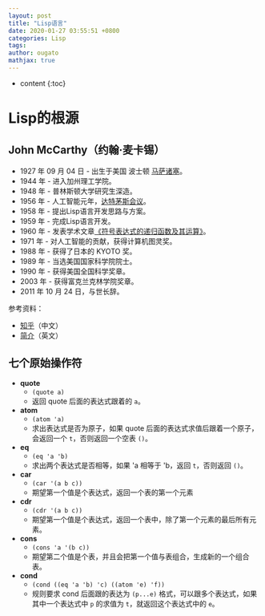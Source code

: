 ```yaml
---
layout: post
title: "Lisp语言"
date: 2020-01-27 03:55:51 +0800
categories: Lisp
tags: 
author: ougato
mathjax: true
---
```


* content
{:toc}




# Lisp的根源

## John McCarthy（约翰·麦卡锡）

* 1927 年 09 月 04 日 - 出生于美国 波士顿 [马萨诸塞](https://zh.m.wikipedia.org/wiki/%E9%BA%BB%E8%96%A9%E8%AB%B8%E5%A1%9E%E5%B7%9E)。
* 1944 年 - 进入加州理工学院。
* 1948 年 - 普林斯顿大学研究生深造。
* 1956 年 - 人工智能元年，[达特茅斯会议](https://www.ituring.com.cn/book/tupubarticle/19223)。
* 1958 年 - 提出Lisp语言开发思路与方案。
* 1959 年 - 完成Lisp语言开发。
* 1960 年 - 发表学术文章[《符号表达式的递归函数及其运算》](http://www-formal.stanford.edu/jmc/recursive/recursive.html)。
* 1971 年 - 对人工智能的贡献，获得计算机图灵奖。
* 1988 年 - 获得了日本的 KYOTO 奖。
* 1989 年 - 当选美国国家科学院院士。
* 1990 年 - 获得美国全国科学奖章。
* 2003 年 - 获得富克兰克林学院奖章。
* 2011 年 10 月 24 日，与世长辞。

参考资料：

* [知乎](https://zhuanlan.zhihu.com/p/37656711)（中文）
* [简介](http://www-formal.stanford.edu/jmc/biography.html)（英文）

## 七个原始操作符

* **quote**
    * `(quote a)`
    * 返回 quote 后面的表达式跟着的 `a`。
* **atom**    
    * `(atom 'a)`
    * 求出表达式是否为原子，如果 quote 后面的表达式求值后跟着一个原子，会返回一个 `t`，否则返回一个空表 `()`。
* **eq**
    * `(eq 'a 'b)`
    * 求出两个表达式是否相等，如果 'a 相等于 'b，返回 `t`，否则返回 `()`。
* **car**
    * `(car '(a b c))`
    * 期望第一个值是个表达式，返回一个表的第一个元素
* **cdr**
    * `(cdr '(a b c))`
    * 期望第一个值是个表达式，返回一个表中，除了第一个元素的最后所有元素。
* **cons**
    * `(cons 'a '(b c))`
    * 期望第二个值是个表，并且会把第一个值与表组合，生成新的一个组合表。
* **cond**
    * `(cond ((eq 'a 'b) 'c) ((atom 'e) 'f))`
    * 规则要求 cond 后面跟的表达为 `(p...e)` 格式，可以跟多个表达式，如果其中一个表达式中 `p` 的求值为 `t`，就返回这个表达式中的 `e`。
